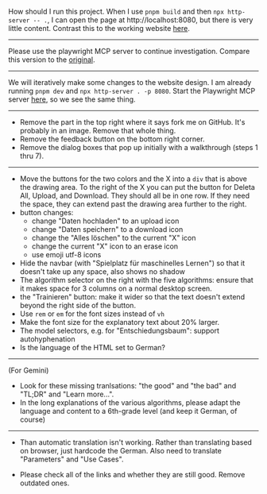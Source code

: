How should I run this project. When I use `pnpm build` and then `npx http-server -- .`, I can open the page at http://localhost:8080, but there is very little content. Contrast this to the working website [here](https://ml-playground.com/#).

---

Please use the playwright MCP server to continue investigation. Compare this version to the [original](https://ml-playground.com/).

---

We will iteratively make some changes to the website design.
I am already running `pnpm dev` and `npx http-server . -p 8080`.
Start the Playwright MCP server [here](http://localhost:8080), so we see the same thing.

---

-   Remove the part in the top right where it says fork me on GitHub. It's probably in an image. Remove that whole thing.
-   Remove the feedback button on the bottom right corner.
-   Remove the dialog boxes that pop up initially with a walkthrough (steps 1 thru 7).

---

-   Move the buttons for the two colors and the X into a `div` that is above the drawing area. To the right of the X you can put the button for Deleta All, Upload, and Download. They should all be in one row. If they need the space, they can extend past the drawing area further to the right.
-   button changes:
    -   change "Daten hochladen" to an upload icon
    -   change "Daten speichern" to a download icon
    -   change the "Alles löschen" to the current "X" icon
    -   change the current "X" icon to an erase icon
    -   use emoji utf-8 icons
-   Hide the navbar (with "Spielplatz für maschinelles Lernen") so that it doesn't take up any space, also shows no shadow
-   The algorithm selector on the right with the five algorithms: ensure that it makes space for 3 columns on a normal desktop screen.
-   the "Trainieren" button: make it wider so that the text doesn't extend beyond the right side of the button.
-   Use `rem` or `em` for the font sizes instead of `vh`
-   Make the font size for the explanatory text about 20% larger.
-   The model selectors, e.g. for "Entschiedungsbaum": support autohyphenation
-   Is the language of the HTML set to German?

---

(For Gemini)

-   Look for these missing tranlsations: "the good" and "the bad" and "TL;DR" and "Learn more...".
-   In the long explanations of the various algorithms, please adapt the language and content to a 6th-grade level (and keep it German, of course)

---

-   Than automatic translation isn't working. Rather than translating based on browser, just hardcode the German. Also need to translate "Parameters" and "Use Cases".

-   Please check all of the links and whether they are still good. Remove outdated ones.
